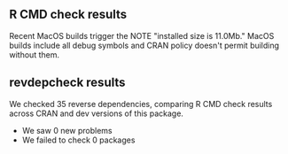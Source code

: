 ## R CMD check results

Recent MacOS builds trigger the NOTE "installed size is 11.0Mb." MacOS builds include all debug symbols and CRAN policy doesn't permit building without them.

## revdepcheck results

We checked 35 reverse dependencies, comparing R CMD check results across CRAN and dev versions of this package.

 * We saw 0 new problems
 * We failed to check 0 packages

